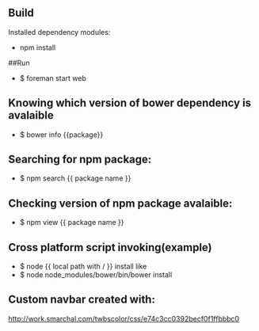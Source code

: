## Build

Installed dependency modules:
* npm install

##Run
* $ foreman start web

## Knowing which version of bower dependency is avalaible

* $ bower info {{package}}

## Searching for npm package:
* $ npm search {{ package name }}

## Checking version of npm package avalaible:
* $ npm view {{ package name }}

## Cross platform script invoking(example)
* $ node {{ local path with / }} install like
* $ node node_modules/bower/bin/bower install


## Custom navbar created with:
http://work.smarchal.com/twbscolor/css/e74c3cc0392becf0f1ffbbbc0
